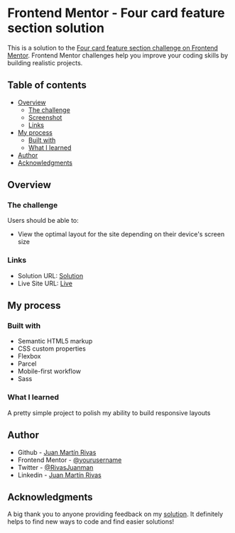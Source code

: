 # Frontend Mentor - Four card feature section solution

This is a solution to the [Four card feature section challenge on Frontend Mentor](https://www.frontendmentor.io/challenges/four-card-feature-section-weK1eFYK). Frontend Mentor challenges help you improve your coding skills by building realistic projects.

## Table of contents

- [Overview](#overview)
  - [The challenge](#the-challenge)
  - [Screenshot](#screenshot)
  - [Links](#links)
- [My process](#my-process)
  - [Built with](#built-with)
  - [What I learned](#what-i-learned)
- [Author](#author)
- [Acknowledgments](#acknowledgments)

## Overview

### The challenge

Users should be able to:

- View the optimal layout for the site depending on their device's screen size

### Links

- Solution URL: [Solution](https://your-solution-url.com)
- Live Site URL: [Live](https://juanmartinrivas.github.io/four-card-feature-section-master/)

## My process

### Built with

- Semantic HTML5 markup
- CSS custom properties
- Flexbox
- Parcel
- Mobile-first workflow
- Sass

### What I learned

A pretty simple project to polish my ability to build responsive layouts

## Author

- Github - [Juan Martín Rivas](https://github.com/JuanMartinRivas)
- Frontend Mentor - [@yourusername](https://www.frontendmentor.io/profile/JuanMartinRivas)
- Twitter - [@RivasJuanman](https://twitter.com/RivasJuanman)
- Linkedin - [Juan Martín Rivas](https://www.linkedin.com/in/juan-mart%C3%ADn-rivas-b3253a1a8/?locale=en_US)

## Acknowledgments

A big thank you to anyone providing feedback on my [solution](). It definitely helps to find new ways to code and find easier solutions!
